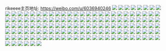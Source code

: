 rikeeee主页地址: https://weibo.com/u/6036940246 
![](https://wx4.sinaimg.cn/mw2000/006AynVYgy1h96pfvh0v3j30l40xatcs.jpg) 
![](https://wx4.sinaimg.cn/mw2000/006AynVYgy1h78pmfwz9xj30wi17ctmd.jpg) 
![](https://wx4.sinaimg.cn/mw2000/006AynVYgy1h78pmhzk95j30wi17c7js.jpg) 
![](https://wx4.sinaimg.cn/mw2000/006AynVYgy1h78pmivm0rj30ve1247ia.jpg) 
![](https://wx4.sinaimg.cn/mw2000/006AynVYgy1h78pmj6wacj30wi17c7c2.jpg) 
![](https://wx4.sinaimg.cn/mw2000/006AynVYgy1h78pmxseu8j32252rtah7.jpg) 
![](https://wx4.sinaimg.cn/mw2000/006AynVYgy1h77lyq1tguj32c02lu4qs.jpg) 
![](https://wx4.sinaimg.cn/mw2000/006AynVYgy1h77lych56mj32bz2eptfv.jpg) 
![](https://wx4.sinaimg.cn/mw2000/006AynVYgy1h77ly32zocj33402c0qv8.jpg) 
![](https://wx4.sinaimg.cn/mw2000/006AynVYgy1h77ly65oq4j32bz2de4qr.jpg) 
![](https://wx4.sinaimg.cn/mw2000/006AynVYgy1h77lyele0bj32c02ddkjn.jpg) 
![](https://wx4.sinaimg.cn/mw2000/006AynVYgy1h77lyhprltj32bz2ymhdv.jpg) 
![](https://wx4.sinaimg.cn/mw2000/006AynVYgy1h77ly9h7yjj32ek2cl7mi.jpg) 
![](https://wx4.sinaimg.cn/mw2000/006AynVYgy1h77lyt8vyuj327t2anqv8.jpg) 
![](https://wx4.sinaimg.cn/mw2000/006AynVYgy1h77lxzzjetj32bz29cx6q.jpg) 
![](https://wx4.sinaimg.cn/mw2000/006AynVYgy1h77lynnv1oj32c02cf4qr.jpg) 
![](https://wx4.sinaimg.cn/mw2000/006AynVYgy1h77lxx8js3j32bz1y5u0x.jpg) 
![](https://wx4.sinaimg.cn/mw2000/006AynVYgy1h77lyk7tobj32c02k64qr.jpg) 
![](https://wx4.sinaimg.cn/mw2000/006AynVYgy1h648ug8ia0j30ku0rsn1y.jpg) 
![](https://wx4.sinaimg.cn/mw2000/006AynVYgy1h648ugnja9j30ku0rsn1x.jpg) 
![](https://wx4.sinaimg.cn/mw2000/006AynVYgy1h648ufrod4j30ku0rsn1x.jpg) 
![](https://wx4.sinaimg.cn/mw2000/006AynVYgy1h5lqwhm414j313e0n2q7q.jpg) 
![](https://wx4.sinaimg.cn/mw2000/006AynVYgy1h5ev619dvrj30tt0oiwih.jpg) 
![](https://wx4.sinaimg.cn/mw2000/006AynVYgy1h4y54s3aknj30lc0sg45a.jpg) 
![](https://wx4.sinaimg.cn/mw2000/006AynVYgy1h4y54t2lkjj30jp0fywhy.jpg) 
![](https://wx4.sinaimg.cn/mw2000/006AynVYgy1h4y54si6vkj30lc0sgn3r.jpg) 
![](https://wx4.sinaimg.cn/mw2000/006AynVYgy1h4y54v9xlej30jj0g8whr.jpg) 
![](https://wx4.sinaimg.cn/mw2000/006AynVYgy1h4y54w8yvbj30ku0rswio.jpg) 
![](https://wx4.sinaimg.cn/mw2000/006AynVYgy1h4y54pzgzkj32c03404qq.jpg) 
![](https://wx4.sinaimg.cn/mw2000/006AynVYgy1h4y54rjehaj32bz2sk4qq.jpg) 
![](https://wx4.sinaimg.cn/mw2000/006AynVYgy1h4y54upxt1j32ds1sc7wi.jpg) 
![](https://wx4.sinaimg.cn/mw2000/006AynVYgy1h4y54x0hulj31o0280qfp.jpg) 
![](https://wx4.sinaimg.cn/mw2000/006AynVYgy1h4h6crxhemj30sg2xxhdu.jpg) 
![](https://wx4.sinaimg.cn/mw2000/006AynVYgy1h4h6cv1q6aj30sg3p3kjn.jpg) 
![](https://wx4.sinaimg.cn/mw2000/006AynVYgy1h4h6cpiyxbj30sg2i2kjl.jpg) 
![](https://wx4.sinaimg.cn/mw2000/006AynVYgy1h4h6cxyeioj32c02tcx6r.jpg) 
![](https://wx4.sinaimg.cn/mw2000/006AynVYgy1h4h6cwhyi7j32bz2lbx6p.jpg) 
![](https://wx4.sinaimg.cn/mw2000/006AynVYgy1h4h6cvqpfhj32081v81kx.jpg) 
![](https://wx4.sinaimg.cn/mw2000/006AynVYgy1h4h6d12sboj32c02rlkjn.jpg) 
![](https://wx4.sinaimg.cn/mw2000/006AynVYgy1h4h6d3sqqyj32c0340u0y.jpg) 
![](https://wx4.sinaimg.cn/mw2000/006AynVYgy1h4h6czg0hij32a92dou0x.jpg) 
![](https://wx4.sinaimg.cn/mw2000/006AynVYgy1h4h6d5e089j32c023sqv6.jpg) 
![](https://wx4.sinaimg.cn/mw2000/006AynVYgy1h4h6d6jfnuj32c02m4x6q.jpg) 
![](https://wx4.sinaimg.cn/mw2000/006AynVYgy1h4h6d7flzpj32bz24yb2a.jpg) 
![](https://wx4.sinaimg.cn/mw2000/006AynVYgy1h3m01pou6uj31sb1z2u0x.jpg) 
![](https://wx4.sinaimg.cn/mw2000/006AynVYgy1h3m01rtmotj32c025tu0z.jpg) 
![](https://wx4.sinaimg.cn/mw2000/006AynVYgy1h34ubmd5gvj30wi0wiqa6.jpg) 
![](https://wx4.sinaimg.cn/mw2000/006AynVYgy1h34ublwf7ej30wi0wi10s.jpg) 
![](https://wx4.sinaimg.cn/mw2000/006AynVYgy1h34ubmrjq5j30wi0wiwmg.jpg) 
![](https://wx4.sinaimg.cn/mw2000/006AynVYgy1h34ubldttdj30wi0wigti.jpg) 
![](https://wx4.sinaimg.cn/mw2000/006AynVYgy1h2o7p3otmlj31901o0b29.jpg) 
![](https://wx4.sinaimg.cn/mw2000/006AynVYgy1h2o7p2qjuzj30u01407ml.jpg) 
![](https://wx4.sinaimg.cn/mw2000/006AynVYgy1h1t477mmjtj30tz0xxaoe.jpg) 
![](https://wx4.sinaimg.cn/mw2000/006AynVYgy1gzxsh521qgj32c0340npe.jpg) 
![](https://wx4.sinaimg.cn/mw2000/006AynVYgy1gzxsfz2zfbj32c0340u0y.jpg) 
![](https://wx4.sinaimg.cn/mw2000/006AynVYgy1gzxsft12ukj32c0340qv6.jpg) 
![](https://wx4.sinaimg.cn/mw2000/006AynVYgy1gzxshklx1fj32c0340u0y.jpg) 
![](https://wx4.sinaimg.cn/mw2000/006AynVYgy1gzxsfztiuej30qo0soq73.jpg) 
![](https://wx4.sinaimg.cn/mw2000/006AynVYgy1gzxsia2851j326o2b2u0x.jpg) 
![](https://wx4.sinaimg.cn/mw2000/006AynVYgy1gzxsg36iwdj31s035shdt.jpg) 
![](https://wx4.sinaimg.cn/mw2000/006AynVYgy1gzxshuz5bfj32c0340kjm.jpg) 
![](https://wx4.sinaimg.cn/mw2000/006AynVYgy1gzxshzll9xj31o02801kx.jpg) 
![](https://wx4.sinaimg.cn/mw2000/006AynVYgy1gzt98rc5tnj316o1kw1bd.jpg) 
![](https://wx4.sinaimg.cn/mw2000/006AynVYgy1gxb4pyghr3j31o0280npd.jpg) 
![](https://wx4.sinaimg.cn/mw2000/006AynVYgy1gxb4pxn2zmj31o0280kjl.jpg) 
![](https://wx4.sinaimg.cn/mw2000/006AynVYgy1gxb4pz5cc1j31o0280aw2.jpg) 
![](https://wx4.sinaimg.cn/mw2000/006AynVYgy1gxb4pzxxfhj31o02807r8.jpg) 
![](https://wx4.sinaimg.cn/mw2000/006AynVYgy1gwu3e678y9j31t00u0gvk.jpg) 
![](https://wx4.sinaimg.cn/mw2000/006AynVYgy1gut3hf0nb9j60sg291b2902.jpg) 
![](https://wx4.sinaimg.cn/mw2000/006AynVYgy1gut3hlj4k2j61sg1tmqv502.jpg) 
![](https://wx4.sinaimg.cn/mw2000/006AynVYgy1gut3hpvduxj62jg23khdv02.jpg) 
![](https://wx4.sinaimg.cn/mw2000/006AynVYgy1gut3hv02k3j62tc240u0y02.jpg) 
![](https://wx4.sinaimg.cn/mw2000/006AynVYgy1gut3i35mq7j62401xy1ky02.jpg) 
![](https://wx4.sinaimg.cn/mw2000/006AynVYgy1gut3hzknsbj623u1vsqv602.jpg) 
![](https://wx4.sinaimg.cn/mw2000/006AynVYgy1gut3hqk5ihj61t00u0n5g02.jpg) 
![](https://wx4.sinaimg.cn/mw2000/006AynVYgy1gut3hrcanyj61400u0tkd02.jpg) 
![](https://wx4.sinaimg.cn/mw2000/006AynVYgy1gut3hiray1j62402tcx6p02.jpg) 
![](https://wx4.sinaimg.cn/mw2000/006AynVYgy1guoe5e4poaj61o01o0du302.jpg) 
![](https://wx4.sinaimg.cn/mw2000/006AynVYgy1guoe5fer8wj61o01o0wtg02.jpg) 
![](https://wx4.sinaimg.cn/mw2000/006AynVYgy1guoe5groz4j61o01o04cv02.jpg) 
![](https://wx4.sinaimg.cn/mw2000/006AynVYgy1guoe5hus27j61o01o0dtx02.jpg) 
![](https://wx4.sinaimg.cn/mw2000/006AynVYgy1guoe5j0dgej61o01o07j002.jpg) 
![](https://wx4.sinaimg.cn/mw2000/006AynVYgy1gtyv46f4mhj60u01t016102.jpg) 
![](https://wx4.sinaimg.cn/mw2000/006AynVYgy1gtyv472c9hj61kw1kwdi302.jpg) 
![](https://wx4.sinaimg.cn/mw2000/006AynVYgy1gtyv490c14j60u01hcgz402.jpg) 
![](https://wx4.sinaimg.cn/mw2000/006AynVYgy1gtyv4e1mbyj61o02067wh02.jpg) 
![](https://wx4.sinaimg.cn/mw2000/006AynVYgy1gtyv4qxgeoj61hc0u07ez02.jpg) 
![](https://wx4.sinaimg.cn/mw2000/006AynVYgy1gtyv4korq7j61o0280qv502.jpg) 
![](https://wx4.sinaimg.cn/mw2000/006AynVYgy1grntvidx1dj30zx1rw1kx.jpg) 
![](https://wx4.sinaimg.cn/mw2000/006AynVYgy1grntviztqdj30uk1ich6y.jpg) 
![](https://wx4.sinaimg.cn/mw2000/006AynVYgy1grntvjgm0tj30mq0uaal9.jpg) 
![](https://wx4.sinaimg.cn/mw2000/006AynVYgy1grntvkknmxj30n01004fa.jpg) 
![](https://wx4.sinaimg.cn/mw2000/006AynVYgy1grntvm8gpdj33k02o0npe.jpg) 
![](https://wx4.sinaimg.cn/mw2000/006AynVYgy1grntvl2k8tj31a31jub12.jpg) 
![](https://wx4.sinaimg.cn/mw2000/006AynVYgy1grntvk054cj30oc0sg13u.jpg) 
![](https://wx4.sinaimg.cn/mw2000/006AynVYgy1grntvn33hxj32tc2407wh.jpg) 
![](https://wx4.sinaimg.cn/mw2000/006AynVYgy1grntvnwvjzj32tc240b29.jpg) 
![](https://wx4.sinaimg.cn/mw2000/006AynVYgy1gqi5jzmgw7j32tc240hdu.jpg) 
![](https://wx4.sinaimg.cn/mw2000/006AynVYgy1gqi5lkny5mj32tc2407wi.jpg) 
![](https://wx4.sinaimg.cn/mw2000/006AynVYgy1gqd6r861jpj31w01w01kz.jpg) 
![](https://wx4.sinaimg.cn/mw2000/006AynVYgy1gqd6rewpjaj31w01w01kz.jpg) 
![](https://wx4.sinaimg.cn/mw2000/006AynVYgy1gpf3m86fqvj32tc2401ky.jpg) 
![](https://wx4.sinaimg.cn/mw2000/006AynVYgy1gpf3m4q9nlj30u00u0myr.jpg) 
![](https://wx4.sinaimg.cn/mw2000/006AynVYly1gof4xivl9vj318g2l7kjn.jpg) 
![](https://wx4.sinaimg.cn/mw2000/006AynVYly1gof4xrolsmj318g2l7hdu.jpg) 
![](https://wx4.sinaimg.cn/mw2000/006AynVYly1gof4xwx2tfj32c0340kjm.jpg) 
![](https://wx4.sinaimg.cn/mw2000/006AynVYly1go3p0yzkqoj30u00u0grk.jpg) 
![](https://wx4.sinaimg.cn/mw2000/006AynVYly1go3p0zmkrgj30u00u040w.jpg) 
![](https://wx4.sinaimg.cn/mw2000/006AynVYly1go3p103dv9j31400u0q62.jpg) 
![](https://wx4.sinaimg.cn/mw2000/006AynVYly1go3p10qj2oj31400u0jvk.jpg) 
![](https://wx4.sinaimg.cn/mw2000/006AynVYly1go3p11kouqj30kl0l7jse.jpg) 
![](https://wx4.sinaimg.cn/mw2000/006AynVYly1go3p117zfhj31400u0ag7.jpg) 
![](https://wx4.sinaimg.cn/mw2000/006AynVYgy1gne3vvq3a3j31f01w0kjl.jpg) 
![](https://wx4.sinaimg.cn/mw2000/006AynVYgy1gne3vv0wshj30tz0vt197.jpg) 
![](https://wx4.sinaimg.cn/mw2000/006AynVYly1gkdlnms7mdj31kw1kwnpe.jpg) 
![](https://wx4.sinaimg.cn/mw2000/006AynVYly1gkdlnnsnpwj30qn0o6tee.jpg) 
![](https://wx4.sinaimg.cn/mw2000/006AynVYly1gj8dplrp2xj30u00u0dii.jpg) 
![](https://wx4.sinaimg.cn/mw2000/006AynVYly1gj8dpns97xj31w01w0u0z.jpg) 
![](https://wx4.sinaimg.cn/mw2000/006AynVYly1gj8dppuxeij31w01w0x6p.jpg) 
![](https://wx4.sinaimg.cn/mw2000/006AynVYly1gj8dqhdn2wj30gt0hsaah.jpg) 
![](https://wx4.sinaimg.cn/mw2000/006AynVYly1gj8dpv15ikj31w01w0x6p.jpg) 
![](https://wx4.sinaimg.cn/mw2000/006AynVYly1gj6chf7xohj30u014244o.jpg) 
![](https://wx4.sinaimg.cn/mw2000/006AynVYly1gj6cht82jpj31w01w04qs.jpg) 
![](https://wx4.sinaimg.cn/mw2000/006AynVYly1gj6chxpni1j31w01w0npf.jpg) 
![](https://wx4.sinaimg.cn/mw2000/006AynVYly1gj6chjbmmrj30tj1e5u0x.jpg) 
![](https://wx4.sinaimg.cn/mw2000/006AynVYly1gj6chq0b8dj31o0280hdv.jpg) 
![](https://wx4.sinaimg.cn/mw2000/006AynVYly1gj6ci5p8awj316o16ou0x.jpg) 
![](https://wx4.sinaimg.cn/mw2000/006AynVYly1gj6ci0s65pj316o16ox6p.jpg) 
![](https://wx4.sinaimg.cn/mw2000/006AynVYly1gj6ci3o124j31ox1vzhdu.jpg) 
![](https://wx4.sinaimg.cn/mw2000/006AynVYly1gj6chhsmdyj31w01w07wi.jpg) 
![](https://wx4.sinaimg.cn/mw2000/006AynVYly1g3lzefutypj30k00k0k08.jpg) 
![](https://wx4.sinaimg.cn/mw2000/006AynVYly1g347bbzyqbj30yj0yj19u.jpg) 
![](https://wx4.sinaimg.cn/mw2000/006AynVYly1g347bd5s4uj30u01o0woo.jpg) 
![](https://wx4.sinaimg.cn/mw2000/006AynVYly1g2zxl3wzedj30j6174gp0.jpg) 
![](https://wx4.sinaimg.cn/mw2000/006AynVYly1g2vd4zltgmj31o01907wi.jpg) 
![](https://wx4.sinaimg.cn/mw2000/006AynVYly1g2vd51cs9vj33k02o0x6q.jpg) 
![](https://wx4.sinaimg.cn/mw2000/006AynVYly1g2n77mosdcj31400u0783.jpg) 
![](https://wx4.sinaimg.cn/mw2000/006AynVYly1g2n77n38yaj31400u0gpe.jpg) 
![](https://wx4.sinaimg.cn/mw2000/006AynVYly1g2mo63xd2oj30jg0axmxx.jpg) 
